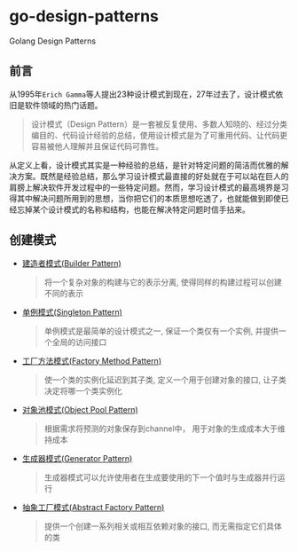 # go-design-patterns
Golang Design Patterns

## 前言

从1995年`Erich Gamma`等人提出23种设计模式到现在，27年过去了，设计模式依旧是软件领域的热门话题。

>设计模式（Design Pattern）是一套被反复使用、多数人知晓的、经过分类编目的、代码设计经验的总结，使用设计模式是为了可重用代码、让代码更容易被他人理解并且保证代码可靠性。

从定义上看，设计模式其实是一种经验的总结，是针对特定问题的简洁而优雅的解决方案。既然是经验总结，那么学习设计模式最直接的好处就在于可以站在巨人的肩膀上解决软件开发过程中的一些特定问题。然而，学习设计模式的最高境界是习得其中解决问题所用到的思想，当你把它们的本质思想吃透了，也就能做到即使已经忘掉某个设计模式的名称和结构，也能在解决特定问题时信手拈来。

## 创建模式

- [建造者模式(Builder Pattern)](/01-builder-pattern)
    >将一个复杂对象的构建与它的表示分离, 使得同样的构建过程可以创建不同的表示

- [单例模式(Singleton Pattern)](/02-singleton-pattern)
    >单例模式是最简单的设计模式之一, 保证一个类仅有一个实例, 并提供一个全局的访问接口

- [工厂方法模式(Factory Method Pattern)](/03-factory-method-pattern)
    >使一个类的实例化延迟到其子类, 定义一个用于创建对象的接口, 让子类决定将哪一个类实例化

- [对象池模式(Object Pool Pattern)](/04-object-pool-pattern)
    >根据需求将预测的对象保存到channel中， 用于对象的生成成本大于维持成本

- [生成器模式(Generator Pattern)](/05-generator-pattern)
    >生成器模式可以允许使用者在生成要使用的下一个值时与生成器并行运行

- [抽象工厂模式(Abstract Factory Pattern)](/06-abstract-pattern)
    >提供一个创建一系列相关或相互依赖对象的接口, 而无需指定它们具体的类